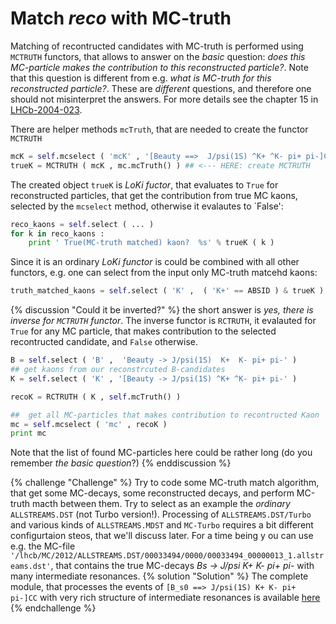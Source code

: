 # Match _reco_ with MC-truth

Matching of recontructed candidates with MC-truth is performed using `MCTRUTH` functors, that allows to answer on the _basic_ question: _does this MC-particle makes the contribution to this reconstructed particle?_. Note that this question is different from e.g. _what is MC-truth for this reconstructed particle?_. These are _different_ questions, and therefore one should not misinterpret the answers. For more details see the chapter 15 in [LHCb-2004-023](https://cds.cern.ch/record/721922).

There are helper methods `mcTruth`, that are needed to create the functor `MCTRUTH`
```python
mcK = self.mcselect ( 'mcK' , '[Beauty ==>  J/psi(1S) ^K+ ^K- pi+ pi-]CC' ) ## get true MC-kaons 
trueK = MCTRUTH ( mcK , mc.mcTruth() ) ## <--- HERE: create MCTRUTH    functor 
```
The created object `trueK` is _LoKi fuctor_, that evaluates to `True` for reconstructed particles, that get the contribution from true MC kaons, selected by the `mcselect` method, 
otherwise it evalautes to `False':
```python
reco_kaons = self.select ( ... )
for k in reco_kaons : 
    print ' True(MC-truth matched) kaon?  %s' % trueK ( k ) 
```
Since it is an ordinary _LoKi functor_ is could be combined with all other functors, e.g. one can select from the input only MC-truth matcehd kaons:
```python
truth_matched_kaons = self.select ( 'K' ,  ( 'K+' == ABSID ) & trueK )
``` 
{% discussion "Could it be inverted?" %}
the short answer is _yes, there is inverse for `MCTRUTH`  functor_. 
The inverse functor is `RCTRUTH`, it evalauted for `True` for any MC particle, that makes contribution to the selected recontructed candidate, and `False` otherwise.
```python
B = self.select ( 'B' ,  'Beauty -> J/psi(1S)  K+  K- pi+ pi-' ) 
## get kaons from our reconstrcuted B-candidates 
K = self.select ( 'K' , '[Beauty -> J/psi(1S) ^K+ ^K- pi+ pi-' )

recoK = RCTRUTH ( K , self.mcTruth() )

##  get all MC-particles that makes contribution to recontructed Kaon
mc = self.mcselect ( 'mc' , recoK ) 
print mc 
```
Note that the list of found MC-particles here could be rather long (do you remember _the basic question_?)
{% enddiscussion %}

{% challenge "Challenge" %}
Try to code some MC-truth match algorithm, that get some MC-decays, some reconstructed decays, and perform MC-truth macth between them. Try to select as an example the _ordinary_ `ALLSTREAMS.DST`  (not Turbo version!). Processing of `ALLSTREAMS.DST/Turbo` and  various kinds of `ALLSTREAMS.MDST` and `MC-Turbo` requires a bit different configurtaion steos, that we'll discuss later. For a time being y ou can use e.g. the MC-file `'/lhcb/MC/2012/ALLSTREAMS.DST/00033494/0000/00033494_00000013_1.allstreams.dst'`, that contains the true MC-decays  _Bs -> J/psi K+ K- pi+ pi-_ with many intermediate resonances. 
{% solution "Solution" %}
The complete module, that processes the events of `[B_s0 ==> J/psi(1S) K+ K- pi+ pi-]CC` with very rich structure of intermediate resonances is available [here](https://gist.github.com/VanyaBelyaev/0f831ee3a997d005e7b9f490ee200409)
{% endchallenge %}
